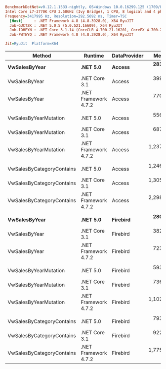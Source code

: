 ``` ini

BenchmarkDotNet=v0.12.1.1533-nightly, OS=Windows 10.0.16299.125 (1709/FallCreatorsUpdate/Redstone3)
Intel Core i7-3770K CPU 3.50GHz (Ivy Bridge), 1 CPU, 8 logical and 4 physical cores
Frequency=3417995 Hz, Resolution=292.5692 ns, Timer=TSC
  [Host]     : .NET Framework 4.8 (4.8.3928.0), X64 RyuJIT
  Job-GUCTZK : .NET 5.0.5 (5.0.521.16609), X64 RyuJIT
  Job-IOHEYN : .NET Core 3.1.14 (CoreCLR 4.700.21.16201, CoreFX 4.700.21.16208), X64 RyuJIT
  Job-FWTWYQ : .NET Framework 4.8 (4.8.3928.0), X64 RyuJIT

Jit=RyuJit  Platform=X64  

```
|                    Method |              Runtime | DataProvider |       Mean |     Median | Ratio | Allocated |
|-------------------------- |--------------------- |------------- |-----------:|-----------:|------:|----------:|
|             **VwSalesByYear** |             **.NET 5.0** |       **Access** |   **283.3 μs** |   **278.2 μs** |  **0.37** |     **67 KB** |
|             VwSalesByYear |        .NET Core 3.1 |       Access |   399.1 μs |   399.0 μs |  0.50 |     80 KB |
|             VwSalesByYear | .NET Framework 4.7.2 |       Access |   770.3 μs |   769.3 μs |  1.00 |    104 KB |
|                           |                      |              |            |            |       |           |
|     VwSalesByYearMutation |             .NET 5.0 |       Access |   556.5 μs |   556.7 μs |  0.46 |    148 KB |
|     VwSalesByYearMutation |        .NET Core 3.1 |       Access |   687.4 μs |   686.4 μs |  0.57 |    160 KB |
|     VwSalesByYearMutation | .NET Framework 4.7.2 |       Access | 1,237.7 μs | 1,168.2 μs |  1.00 |    192 KB |
|                           |                      |              |            |            |       |           |
| VwSalesByCategoryContains |             .NET 5.0 |       Access | 1,246.3 μs | 1,225.6 μs |  0.54 |    272 KB |
| VwSalesByCategoryContains |        .NET Core 3.1 |       Access | 1,305.8 μs | 1,304.6 μs |  0.56 |    293 KB |
| VwSalesByCategoryContains | .NET Framework 4.7.2 |       Access | 2,298.7 μs | 2,291.7 μs |  1.00 |    340 KB |
|                           |                      |              |            |            |       |           |
|             **VwSalesByYear** |             **.NET 5.0** |     **Firebird** |   **280.1 μs** |   **279.9 μs** |  **0.42** |     **68 KB** |
|             VwSalesByYear |        .NET Core 3.1 |     Firebird |   382.9 μs |   383.3 μs |  0.57 |     80 KB |
|             VwSalesByYear | .NET Framework 4.7.2 |     Firebird |   723.3 μs |   724.3 μs |  1.00 |    104 KB |
|                           |                      |              |            |            |       |           |
|     VwSalesByYearMutation |             .NET 5.0 |     Firebird |   593.6 μs |   594.7 μs |  0.55 |    152 KB |
|     VwSalesByYearMutation |        .NET Core 3.1 |     Firebird |   736.8 μs |   726.0 μs |  0.68 |    163 KB |
|     VwSalesByYearMutation | .NET Framework 4.7.2 |     Firebird | 1,102.3 μs | 1,072.0 μs |  1.00 |    192 KB |
|                           |                      |              |            |            |       |           |
| VwSalesByCategoryContains |             .NET 5.0 |     Firebird |   793.6 μs |   793.6 μs |  0.46 |    194 KB |
| VwSalesByCategoryContains |        .NET Core 3.1 |     Firebird |   922.5 μs |   933.5 μs |  0.53 |    212 KB |
| VwSalesByCategoryContains | .NET Framework 4.7.2 |     Firebird | 1,775.6 μs | 1,747.4 μs |  1.00 |    264 KB |
